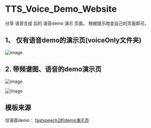 # TTS_Voice_Demo_Website
分享 语音合成 后的 语音demo  演示 页面。 根据提示改变自己的页面即可。

## 1、 仅有语音demo的演示页(voiceOnly文件夹)

![image](https://github.com/code-manba/TTS_Voice_Demo_Website/assets/57063392/8c52362a-647a-416b-8990-6790115d20b3)

## 2. 带频谱图、语音的demo演示页
![image](https://github.com/code-manba/TTS_Voice_Demo_Website/assets/57063392/f2cfca88-d952-471b-9550-1a7403fe6dda)

![image](https://github.com/code-manba/TTS_Voice_Demo_Website/assets/57063392/0825e325-4522-4ee4-85c7-e9feac33252f)


## 模板来源

仅语音demo： [fastspeech2的demo演示页](https://speechresearch.github.io/fastspeech2/)
